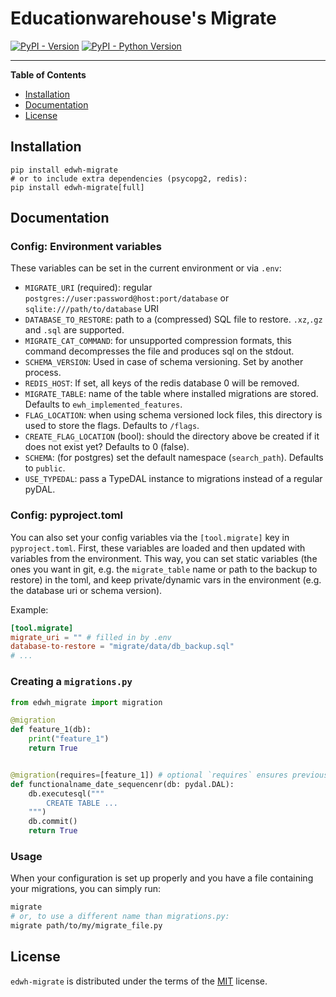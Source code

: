 # Educationwarehouse's Migrate

[![PyPI - Version](https://img.shields.io/pypi/v/edwh-migrate.svg)](https://pypi.org/project/edwh-migrate)
[![PyPI - Python Version](https://img.shields.io/pypi/pyversions/edwh-migrate.svg)](https://pypi.org/project/edwh-migrate)

-----

**Table of Contents**

- [Installation](#installation)
- [Documentation](#documentation)
- [License](#license)

## Installation

```console
pip install edwh-migrate
# or to include extra dependencies (psycopg2, redis):
pip install edwh-migrate[full]
```

## Documentation

### Config: Environment variables

These variables can be set in the current environment or via `.env`:

* `MIGRATE_URI` (required): regular `postgres://user:password@host:port/database` or `sqlite:///path/to/database` URI
* `DATABASE_TO_RESTORE`: path to a (compressed) SQL file to restore. `.xz`,`.gz` and `.sql` are supported.
* `MIGRATE_CAT_COMMAND`: for unsupported compression formats, this command decompresses the file and produces sql on the
  stdout.
* `SCHEMA_VERSION`: Used in case of schema versioning. Set by another process.
* `REDIS_HOST`: If set, all keys of the redis database 0 will be removed.
* `MIGRATE_TABLE`: name of the table where installed migrations are stored. Defaults to `ewh_implemented_features`. 
* `FLAG_LOCATION`: when using schema versioned lock files, this directory is used to store the flags. Defaults to `/flags`.
* `CREATE_FLAG_LOCATION` (bool): should the directory above be created if it does not exist yet? Defaults to 0 (false). 
* `SCHEMA`: (for postgres) set the default namespace (`search_path`). Defaults to `public`.
* `USE_TYPEDAL`: pass a TypeDAL instance to migrations instead of a regular pyDAL.

### Config: pyproject.toml

You can also set your config variables via the `[tool.migrate]` key in `pyproject.toml`.
First, these variables are loaded and then updated with variables from the environment.
This way, you can set static variables (the ones you want in git, e.g. the `migrate_table` name or path to the backup to
restore) in the toml, and keep private/dynamic vars in the environment (e.g. the database uri or schema version).

Example:

```toml
[tool.migrate]
migrate_uri = "" # filled in by .env
database-to-restore = "migrate/data/db_backup.sql"
# ...
```

### Creating a `migrations.py`

```python
from edwh_migrate import migration

@migration
def feature_1(db):
    print("feature_1")
    return True


@migration(requires=[feature_1]) # optional `requires` ensures previous migration(s) are installed
def functionalname_date_sequencenr(db: pydal.DAL):
    db.executesql("""
        CREATE TABLE ...
    """)
    db.commit()
    return True

```

### Usage

When your configuration is set up properly and you have a file containing your migrations, you can simply run:

```bash
migrate
# or, to use a different name than migrations.py:
migrate path/to/my/migrate_file.py
```

## License

`edwh-migrate` is distributed under the terms of the [MIT](https://spdx.org/licenses/MIT.html) license.
